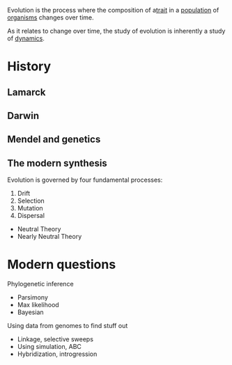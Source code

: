 
Evolution is the process where the composition of a[trait](./trait.md) in a [population](population.md) of [organisms](organism.md) changes over time.

As it relates to change over time, the study of evolution is inherently a study of 
[dynamics](./dynamics.md).


# History

## Lamarck

## Darwin




## Mendel and genetics

## The modern synthesis 

Evolution is governed by four fundamental processes:

1. Drift
2. Selection
3. Mutation
4. Dispersal 


- Neutral Theory 
- Nearly Neutral Theory 


# Modern questions

Phylogenetic inference
- Parsimony
- Max likelihood
- Bayesian

Using data from genomes to find stuff out
- Linkage, selective sweeps
- Using simulation, ABC
- Hybridization, introgression

